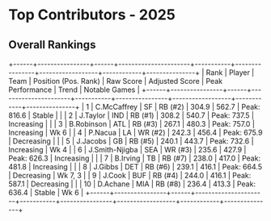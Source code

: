 # Top Contributors - 2025

## Overall Rankings

+------+----------------+------+----------------------+-----------+----------------+------------------+------------+---------------+
| Rank | Player         | Team | Position (Pos. Rank) | Raw Score | Adjusted Score | Peak Performance | Trend      | Notable Games |
+------+----------------+------+----------------------+-----------+----------------+------------------+------------+---------------+
| 1    | C.McCaffrey    | SF   | RB (#2)              | 304.9     | 562.7          | Peak: 816.6      | Stable     |               |
| 2    | J.Taylor       | IND  | RB (#1)              | 308.2     | 540.7          | Peak: 737.5      | Increasing |               |
| 3    | B.Robinson     | ATL  | RB (#3)              | 267.1     | 480.3          | Peak: 757.0      | Increasing | Wk 6          |
| 4    | P.Nacua        | LA   | WR (#2)              | 242.3     | 456.4          | Peak: 675.9      | Decreasing |               |
| 5    | J.Jacobs       | GB   | RB (#5)              | 240.1     | 443.7          | Peak: 732.6      | Increasing | Wk 4          |
| 6    | J.Smith-Njigba | SEA  | WR (#3)              | 235.6     | 427.9          | Peak: 626.3      | Increasing |               |
| 7    | B.Irving       | TB   | RB (#7)              | 238.0     | 417.0          | Peak: 481.8      | Increasing |               |
| 8    | J.Gibbs        | DET  | RB (#6)              | 239.1     | 416.1          | Peak: 664.5      | Decreasing | Wk 7, 3       |
| 9    | J.Cook         | BUF  | RB (#4)              | 244.0     | 416.1          | Peak: 587.1      | Decreasing |               |
| 10   | D.Achane       | MIA  | RB (#8)              | 236.4     | 413.3          | Peak: 636.4      | Stable     | Wk 6          |
+------+----------------+------+----------------------+-----------+----------------+------------------+------------+---------------+


